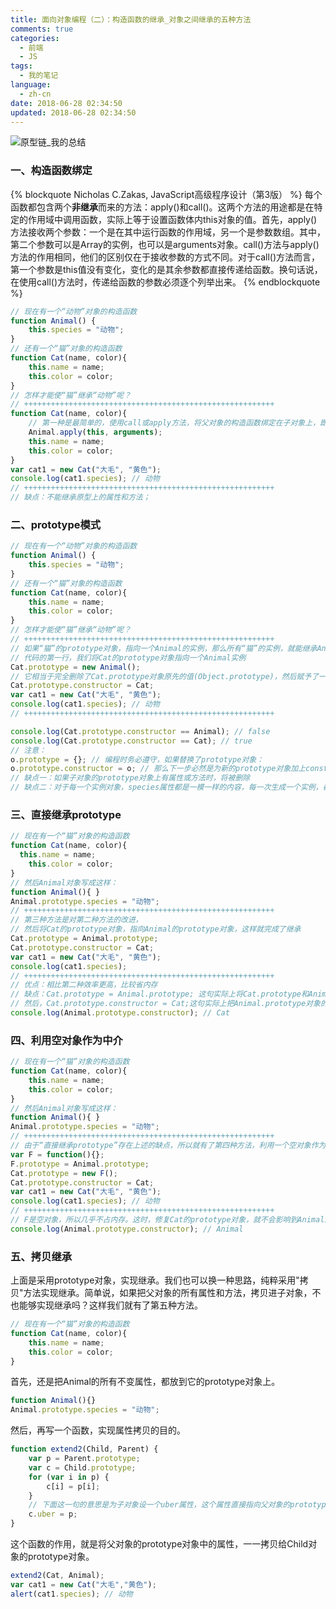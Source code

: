 ```yaml
---
title: 面向对象编程（二）：构造函数的继承_对象之间继承的五种方法
comments: true
categories:
  - 前端
  - JS
tags:
  - 我的笔记
language:
  - zh-cn
date: 2018-06-28 02:34:50
updated: 2018-06-28 02:34:50
---
```

![原型链_我的总结](/images/原型链_我的总结.jpg)


### 一、构造函数绑定

{% blockquote Nicholas C.Zakas, JavaScript高级程序设计（第3版） %}
每个函数都包含两个**非继承**而来的方法：apply()和call()。这两个方法的用途都是在特定的作用域中调用函数，实际上等于设置函数体内this对象的值。首先，apply()方法接收两个参数：一个是在其中运行函数的作用域，另一个是参数数组。其中，第二个参数可以是Array的实例，也可以是arguments对象。call()方法与apply()方法的作用相同，他们的区别仅在于接收参数的方式不同。对于call()方法而言，第一个参数是this值没有变化，变化的是其余参数都直接传递给函数。换句话说，在使用call()方法时，传递给函数的参数必须逐个列举出来。
{% endblockquote %}

```javascript
// 现在有一个“动物”对象的构造函数
function Animal() {
    this.species = "动物";
}
// 还有一个“猫”对象的构造函数
function Cat(name, color){
    this.name = name;
    this.color = color;
}
// 怎样才能使“猫”继承“动物”呢？
// ++++++++++++++++++++++++++++++++++++++++++++++++++++++++
function Cat(name, color){
    // 第一种是最简单的，使用call或apply方法，将父对象的构造函数绑定在子对象上，即在子对象构造函数上加上这一行
    Animal.apply(this, arguments);
    this.name = name;
    this.color = color;
}
var cat1 = new Cat("大毛", "黄色");
console.log(cat1.species); // 动物
// ++++++++++++++++++++++++++++++++++++++++++++++++++++++++
// 缺点：不能继承原型上的属性和方法；
```


### 二、prototype模式
```js
// 现在有一个“动物”对象的构造函数
function Animal() {
    this.species = "动物";
}
// 还有一个“猫”对象的构造函数
function Cat(name, color){
    this.name = name;
    this.color = color;
}
// 怎样才能使“猫”继承“动物”呢？
// ++++++++++++++++++++++++++++++++++++++++++++++++++++++++
// 如果“猫”的prototype对象，指向一个Animal的实例，那么所有“猫”的实例，就能继承Animal了。
// 代码的第一行，我们将Cat的prototype对象指向一个Animal实例
Cat.prototype = new Animal();
// 它相当于完全删除了Cat.prototype对象原先的值(Object.prototype)，然后赋予了一个新值。但是，第二行又是什么意思呢
Cat.prototype.constructor = Cat;
var cat1 = new Cat("大毛", "黄色");
console.log(cat1.species); // 动物
// ++++++++++++++++++++++++++++++++++++++++++++++++++++++++

console.log(Cat.prototype.constructor == Animal); // false
console.log(Cat.prototype.constructor == Cat); // true
// 注意：
o.prototype = {}; // 编程时务必遵守，如果替换了prototype对象：
o.prototype.constructor = o; // 那么下一步必然是为新的prototype对象加上constructor属性，并将这个属性手动指回原来的构造函数
// 缺点一：如果子对象的prototype对象上有属性或方法时，将被删除
// 缺点二：对于每一个实例对象，species属性都是一模一样的内容，每一次生成一个实例，都为重复的内容，多占用一些内存，这样既不环保，也缺乏效率。
```


### 三、直接继承prototype
```js
// 现在有一个“猫”对象的构造函数
function Cat(name, color){
  this.name = name;
    this.color = color;
}
// 然后Animal对象写成这样：
function Animal(){ }
Animal.prototype.species = "动物";
// ++++++++++++++++++++++++++++++++++++++++++++++++++++++++
// 第三种方法是对第二种方法的改进，
// 然后将Cat的prototype对象，指向Animal的prototype对象，这样就完成了继承
Cat.prototype = Animal.prototype;
Cat.prototype.constructor = Cat;
var cat1 = new Cat("大毛", "黄色");
console.log(cat1.species);
// ++++++++++++++++++++++++++++++++++++++++++++++++++++++++
// 优点：相比第二种效率更高，比较省内存
// 缺点：Cat.prototype = Animal.prototype; 这句实际上将Cat.prototype和Animal.prototype这两个对象指向了同一个对象（在内存上的地址），
// 然后，Cat.prototype.constructor = Cat;这句实际上把Animal.prototype对象的constructor属性也改掉了！
console.log(Animal.prototype.constructor); // Cat
```


### 四、利用空对象作为中介
```js
// 现在有一个“猫”对象的构造函数
function Cat(name, color){
    this.name = name;
    this.color = color;
}
// 然后Animal对象写成这样：
function Animal(){ }
Animal.prototype.species = "动物";
// ++++++++++++++++++++++++++++++++++++++++++++++++++++++++
// 由于“直接继承prototype”存在上述的缺点，所以就有了第四种方法，利用一个空对象作为中介
var F = function(){};
F.prototype = Animal.prototype;
Cat.prototype = new F();
Cat.prototype.constructor = Cat;
var cat1 = new Cat("大毛", "黄色");
console.log(cat1.species); // 动物
// ++++++++++++++++++++++++++++++++++++++++++++++++++++++++
// F是空对象，所以几乎不占内存。这时，修复Cat的prototype对象，就不会影响到Animal的prototype对象。
console.log(Animal.prototype.constructor); // Animal
```


### 五、拷贝继承
上面是采用prototype对象，实现继承。我们也可以换一种思路，纯粹采用"拷贝"方法实现继承。简单说，如果把父对象的所有属性和方法，拷贝进子对象，不也能够实现继承吗？这样我们就有了第五种方法。

```js
// 现在有一个“猫”对象的构造函数
function Cat(name, color){
    this.name = name;
    this.color = color;
}
```

首先，还是把Animal的所有不变属性，都放到它的prototype对象上。
```js
function Animal(){}
Animal.prototype.species = "动物";
```

然后，再写一个函数，实现属性拷贝的目的。
```js
function extend2(Child, Parent) {
    var p = Parent.prototype;
    var c = Child.prototype;
    for (var i in p) {
        c[i] = p[i];
    }
    // 下面这一句的意思是为子对象设一个uber属性，这个属性直接指向父对象的prototype属性。（uber是一个德语词，意思是"向上"、"上一层"。）这等于在子对象上打开一条通道，可以直接调用父对象的方法。这一行放在这里，只是为了实现继承的完备性，纯属备用性质。
    c.uber = p;
}
```

这个函数的作用，就是将父对象的prototype对象中的属性，一一拷贝给Child对象的prototype对象。
```js
extend2(Cat, Animal);
var cat1 = new Cat("大毛","黄色");
alert(cat1.species); // 动物
```

